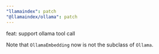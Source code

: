 ```yaml
---
"llamaindex": patch
"@llamaindex/ollama": patch
---
```


feat: support ollama tool call

Note that `OllamaEmbedding` now is not the subclass of `Ollama`.
